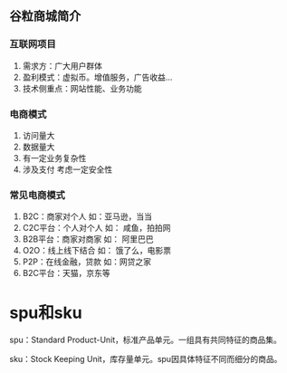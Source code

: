 ## 谷粒商城简介

### 互联网项目

1. 需求方：广大用户群体
2. 盈利模式：虚拟币。增值服务，广告收益...
3. 技术侧重点：网站性能、业务功能

### 电商模式

1. 访问量大
2. 数据量大
3. 有一定业务复杂性
4. 涉及支付 考虑一定安全性

### 常见电商模式

1. B2C：商家对个人 如：亚马逊，当当
2. C2C平台：个人对个人 如： 咸鱼，拍拍网
3. B2B平台：商家对商家 如： 阿里巴巴
4. O2O：线上线下结合 如： 饿了么，电影票
5. P2P：在线金融，贷款 如：网贷之家
6. B2C平台：天猫，京东等

# spu和sku

spu：Standard Product-Unit，标准产品单元。一组具有共同特征的商品集。

sku：Stock Keeping Unit，库存量单元。spu因具体特征不同而细分的商品。
